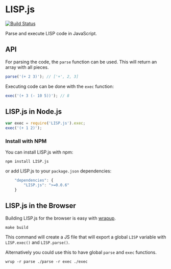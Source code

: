 LISP.js
=======

[![Build Status](https://secure.travis-ci.org/arian/LISP.js.png)](http://travis-ci.org/arian/LISP.js)

Parse and execute LISP code in JavaScript.

API
---

For parsing the code, the `parse` function can be used.
This will return an array with all pieces.

``` js
parse('(+ 2 3)'); // ['+', 2, 3]
```

Executing code can be done with the `exec` function:

``` js
exec('(+ 3 (- 10 5))'); // 8
```

LISP.js in Node.js
------------------

```js
var exec = require('LISP.js').exec;
exec('(+ 1 2)');
```

### Install with NPM

You can install LISP.js with npm:

```
npm install LISP.js
```

or add LISP.js to your `package.json` dependencies:

```js
	"dependencies": {
		"LISP.js": ">=0.0.6"
	}
```

LISP.js in the Browser
----------------------

Building LISP.js for the browser is easy with [wrapup](github.com/kamicane/wrapup).

	make build

This command will create a JS file that will export a global `LISP` variable
with `LISP.exec()` and `LISP.parse()`.

Alternatively you could use this to have global `parse` and `exec` functions.

	wrup -r parse ./parse -r exec ./exec
